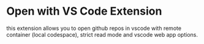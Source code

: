 # Open with VS Code Extension
this extension allows you to open github repos in vscode with remote container (local codespace), strict read mode and vscode web app options.